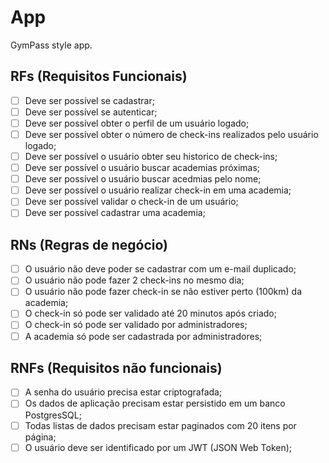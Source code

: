 # App 

GymPass style app.

## RFs (Requisitos Funcionais)
<!-- 
!TODO: RFs (Requisitos Funcionais) são as funcionalidades que o usuário poderá realizar na aplicação.

Exemplo: cadastrar usuário, autenticar, registrar check-in, etc.
-->

- [ ] Deve ser possível se cadastrar;
- [ ] Deve ser possível se autenticar;
- [ ] Deve ser possível obter o perfil de um usuário logado;
- [ ] Deve ser possível obter o número de check-ins realizados pelo usuário logado;
- [ ] Deve ser possível o usuário obter seu historico de check-ins;
- [ ] Deve ser possível o usuário buscar academias próximas;
- [ ] Deve ser possível o usuário buscar acedmias pelo nome;
- [ ] Deve ser possível o usuário realizar check-in em uma academia;
- [ ] Deve ser possível validar o check-in de um usuário;
- [ ] Deve ser possível cadastrar uma academia;

## RNs (Regras de negócio)
<!--
!TODO: RNs (Regras de Negócio) são regras, restrições ou condições que determinam como cada requisito funcional deve ser implementado ou utilizado na aplicação.

Exemplo: O usuário só pode fazer check-in se estiver a menos de 10km da academia, ou só pode realizar um check-in por dia.
-->

- [ ] O usuário não deve poder se cadastrar com um e-mail duplicado;
- [ ] O usuário não pode fazer 2 check-ins no mesmo dia;
- [ ] O usuário não pode fazer check-in se não estiver perto (100km) da academia;
- [ ] O check-in só pode ser validado até 20 minutos após criado;
- [ ] O check-in só pode ser validado por administradores;
- [ ] A academia só pode ser cadastrada por administradores;

## RNFs (Requisitos não funcionais) 
<!--
!TODO: RNFs (Requisitos Não Funcionais) são requisitos técnicos ou restrições que não estão diretamente ligados às funcionalidades para o usuário final, mas são essenciais para o funcionamento, desempenho, segurança ou manutenção da aplicação.

Exemplo: tempo de resposta da API, requisitos de segurança, escalabilidade, compatibilidade com navegadores, uso de determinada tecnologia, etc.
-->

- [ ] A senha do usuário precisa estar criptografada;
- [ ] Os dados de aplicação precisam estar persistido em um banco PostgresSQL;
- [ ] Todas listas de dados precisam estar paginados com 20 itens por página;
- [ ] O usuário deve ser identificado por um JWT (JSON Web Token);